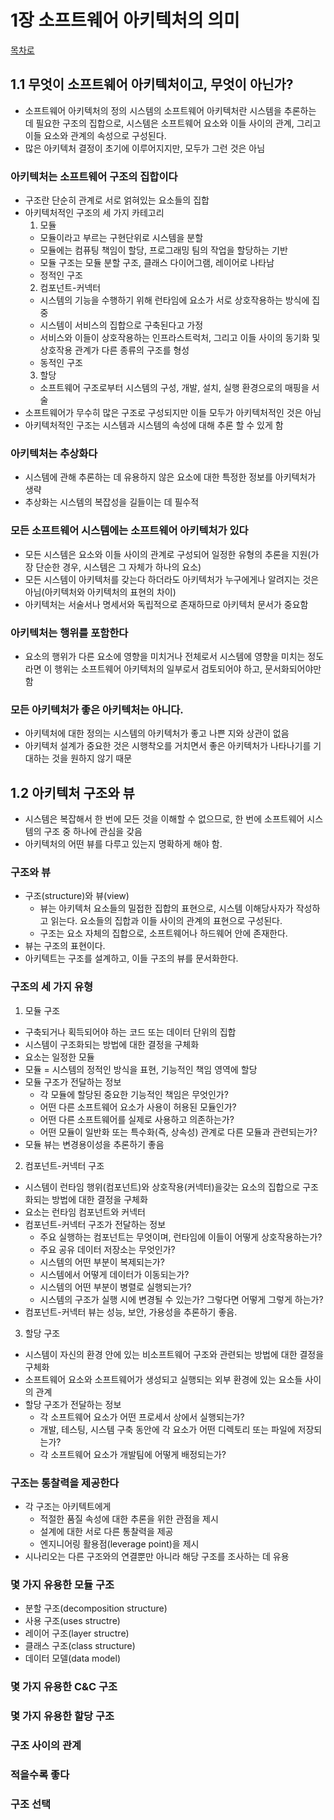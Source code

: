 # 1장 소프트웨어 아키텍처의 의미

[목차로](index.md)

## 1.1 무엇이 소프트웨어 아키텍처이고, 무엇이 아닌가?
- 소프트웨어 아키텍처의 정의
시스템의 소프트웨어 아키텍처란 시스템을 추론하는 데 필요한 구조의 집합으로, 시스템은 소프트웨어 요소와 이들 사이의 관계, 그리고 이들 요소와 관계의 속성으로 구성된다.
- 많은 아키텍처 결정이 초기에 이루어지지만, 모두가 그런 것은 아님

### 아키텍처는 소프트웨어 구조의 집합이다
- 구조란 단순히 관계로 서로 얽혀있는 요소들의 집합
- 아키텍처적인 구조의 세 가지 카테고리
  1. 모듈
    - 모듈이라고 부르는 구현단위로 시스템을 분할
    - 모듈에는 컴퓨팅 책임이 할당, 프로그래밍 팀의 작업을 할당하는 기반
    - 모듈 구조는 모듈 분할 구조, 클래스 다이어그램, 레이어로 나타남
    - 정적인 구조
  2. 컴포넌트-커넥터
    - 시스템의 기능을 수행하기 위해 런타임에 요소가 서로 상호작용하는 방식에 집중
    - 시스템이 서비스의 집합으로 구축된다고 가정
    - 서비스와 이들이 상호작용하는 인프라스트럭처, 그리고 이들 사이의 동기화 및 상호작용 관계가 다른 종류의 구조를 형성
    - 동적인 구조
  3. 할당
    - 소프트웨어 구조로부터 시스템의 구성, 개발, 설치, 실행 환경으로의 매핑을 서술
- 소프트웨어가 무수히 많은 구조로 구성되지만 이들 모두가 아키텍처적인 것은 아님
- 아키텍처적인 구조는 시스템과 시스템의 속성에 대해 추론 할 수 있게 함

### 아키텍처는 추상화다
- 시스템에 관해 추론하는 데 유용하지 않은 요소에 대한 특정한 정보를 아키텍처가 생략
- 추상화는 시스템의 복잡성을 길들이는 데 필수적

### 모든 소프트웨어 시스템에는 소프트웨어 아키텍처가 있다
- 모든 시스템은 요소와 이들 사이의 관계로 구성되어 일정한 유형의 추론을 지원(가장 단순한 경우, 시스템은 그 자체가 하나의 요소)
- 모든 시스템이 아키텍처를 갖는다 하더라도 아키텍처가 누구에게나 알려지는 것은 아님(아키텍처와 아키텍처의 표현의 차이)
- 아키텍처는 서술서나 명세서와 독립적으로 존재하므로 아키텍처 문서가 중요함

### 아키텍처는 행위를 포함한다
- 요소의 행위가 다른 요소에 영향을 미치거나 전체로서 시스템에 영향을 미치는 정도라면 이 행위는 소프트웨어 아키텍처의 일부로서 검토되어야 하고, 문서화되어야만 함

### 모든 아키텍처가 좋은 아키텍처는 아니다.
- 아키텍처에 대한 정의는 시스템의 아키텍처가 좋고 나쁜 지와 상관이 없음
- 아키텍처 설계가 중요한 것은 시행착오를 거치면서 좋은 아키텍처가 나타나기를 기대하는 것을 원하지 않기 때문

## 1.2 아키텍처 구조와 뷰
- 시스템은 복잡해서 한 번에 모든 것을 이해할 수 없으므로, 한 번에 소프트웨어 시스템의 구조 중 하나에 관심을 갖음
- 아키텍처의 어떤 뷰를 다루고 있는지 명확하게 해야 함.

### 구조와 뷰
- 구조(structure)와 뷰(view)
  - 뷰는 아키텍처 요소들의 밀접한 집합의 표현으로, 시스템 이해당사자가 작성하고 읽는다. 요소들의 집합과 이들 사이의 관계의 표현으로 구성된다.
  - 구조는 요소 자체의 집합으로, 소프트웨어나 하드웨어 안에 존재한다.
- 뷰는 구조의 표현이다.
- 아키텍트는 구조를 설계하고, 이들 구조의 뷰를 문서화한다.

### 구조의 세 가지 유형
1. 모듈 구조
  - 구축되거나 획득되어야 하는 코드 또는 데이터 단위의 집합
  - 시스템이 구조화되는 방법에 대한 결정을 구체화
  - 요소는 일정한 모듈
  - 모듈 = 시스템의 정적인 방식을 표현, 기능적인 책임 영역에 할당
  - 모듈 구조가 전달하는 정보
    - 각 모듈에 할당된 중요한 기능적인 책임은 무엇인가?
    - 어떤 다른 소프트웨어 요소가 사용이 허용된 모듈인가?
    - 어떤 다른 소프트웨어를 실제로 사용하고 의존하는가?
    - 어떤 모듈이 일반화 또는 특수화(즉, 상속성) 관계로 다른 모듈과 관련되는가?
  - 모듈 뷰는 변경용이성을 추론하기 좋음
2. 컴포넌트-커넥터 구조
  - 시스템이 런타임 행위(컴포넌트)와 상호작용(커넥터)을갖는 요소의 집합으로 구조화되는 방법에 대한 결정을 구체화
  - 요소는 런타임 컴포넌트와 커넥터
  - 컴포넌트-커넥터 구조가 전달하는 정보
    - 주요 실행하는 컴포넌트는 무엇이며, 런타임에 이들이 어떻게 상호작용하는가?
    - 주요 공유 데이터 저장소는 무엇인가?
    - 시스템의 어떤 부분이 복제되는가?
    - 시스템에서 어떻게 데이터가 이동되는가?
    - 시스템의 어떤 부분이 병렬로 실행되는가?
    - 시스템의 구조가 실행 시에 변경될 수 있는가? 그렇다면 어떻게 그렇게 하는가?
  - 컴포넌트-커넥터 뷰는 성능, 보안, 가용성을 추론하기 좋음.
3. 할당 구조
  - 시스템이 자신의 환경 안에 있는 비소프트웨어 구조와 관련되는 방법에 대한 결정을 구체화
  - 소프트웨어 요소와 소프트웨어가 생성되고 실행되는 외부 환경에 있는 요소들 사이의 관계
  - 할당 구조가 전달하는 정보
    - 각 소프트웨어 요소가 어떤 프로세서 상에서 실행되는가?
    - 개발, 테스팅, 시스템 구축 동안에 각 요소가 어떤 디렉토리 또는 파일에 저장되는가?
    - 각 소프트웨어 요소가 개발팀에 어떻게 배정되는가?

### 구조는 통찰력을 제공한다
- 각 구조는 아키텍트에게
  - 적절한 품질 속성에 대한 추론을 위한 관점을 제시
  - 설계에 대한 서로 다른 통찰력을 제공
  - 엔지니어링 활용점(leverage point)을 제시
- 시나리오는 다른 구조와의 연결뿐만 아니라 해당 구조를 조사하는 데 유용

### 몇 가지 유용한 모듈 구조
- 분할 구조(decomposition structure)
- 사용 구조(uses structre)
- 레이어 구조(layer structre)
- 클래스 구조(class structure)
- 데이터 모델(data model)

### 몇 가지 유용한 C&C 구조

### 몇 가지 유용한 할당 구조

### 구조 사이의 관계

### 적을수록 좋다

### 구조 선택

